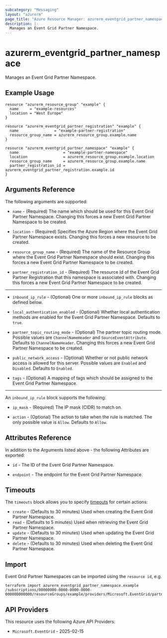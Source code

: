 ```yaml
---
subcategory: "Messaging"
layout: "azurerm"
page_title: "Azure Resource Manager: azurerm_eventgrid_partner_namespace"
description: |-
  Manages an Event Grid Partner Namespace.
---
```


# azurerm_eventgrid_partner_namespace

Manages an Event Grid Partner Namespace.

## Example Usage

```hcl
resource "azurerm_resource_group" "example" {
  name     = "example-resources"
  location = "West Europe"
}

resource "azurerm_eventgrid_partner_registration" "example" {
  name                = "example-partner-registration"
  resource_group_name = azurerm_resource_group.example.name
}

resource "azurerm_eventgrid_partner_namespace" "example" {
  name                    = "example-partner-namespace"
  location                = azurerm_resource_group.example.location
  resource_group_name     = azurerm_resource_group.example.name
  partner_registration_id = azurerm_eventgrid_partner_registration.example.id
}
```

## Arguments Reference

The following arguments are supported:

* `name` - (Required) The name which should be used for this Event Grid Partner Namespace. Changing this forces a new Event Grid Partner Namespace to be created.

* `location` - (Required) Specifies the Azure Region where the Event Grid Partner Namespace exists. Changing this forces a new resource to be created.

* `resource_group_name` - (Required) The name of the Resource Group where the Event Grid Partner Namespace should exist. Changing this forces a new Event Grid Partner Namespace to be created.

* `partner_registration_id` - (Required) The resource Id of the Event Grid Partner Registration that this namespace is associated with. Changing this forces a new Event Grid Partner Namespace to be created.

---

* `inbound_ip_rule` - (Optional) One or more `inbound_ip_rule` blocks as defined below.

* `local_authentication_enabled` - (Optional) Whether local authentication methods are enabled for the Event Grid Partner Namespace. Defaults to `true`.

* `partner_topic_routing_mode` - (Optional) The partner topic routing mode. Possible values are `ChannelNameHeader` and `SourceEventAttribute`. Defaults to `ChannelNameHeader`. Changing this forces a new Event Grid Partner Namespace to be created.

* `public_network_access` - (Optional) Whether or not public network access is allowed for this server. Possible values are `Enabled` and `Disabled`. Defaults to `Enabled`.

* `tags` - (Optional) A mapping of tags which should be assigned to the Event Grid Partner Namespace.

---

An `inbound_ip_rule` block supports the following:

* `ip_mask` - (Required) The IP mask (CIDR) to match on.

* `action` - (Optional) The action to take when the rule is matched. The only possible value is `Allow`. Defaults to `Allow`.

## Attributes Reference

In addition to the Arguments listed above - the following Attributes are exported:

* `id` - The ID of the Event Grid Partner Namespace.

* `endpoint` - The endpoint for the Event Grid Partner Namespace.

## Timeouts

The `timeouts` block allows you to specify [timeouts](https://developer.hashicorp.com/terraform/language/resources/configure#define-operation-timeouts) for certain actions:

* `create` - (Defaults to 30 minutes) Used when creating the Event Grid Partner Namespace.
* `read` - (Defaults to 5 minutes) Used when retrieving the Event Grid Partner Namespace.
* `update` - (Defaults to 30 minutes) Used when updating the Event Grid Partner Namespace.
* `delete` - (Defaults to 30 minutes) Used when deleting the Event Grid Partner Namespace.

## Import

Event Grid Partner Namespaces can be imported using the `resource id`, e.g.

```shell
terraform import azurerm_eventgrid_partner_namespace.example /subscriptions/00000000-0000-0000-0000-000000000000/resourceGroups/example/providers/Microsoft.EventGrid/partnerNamespaces/example
```

## API Providers
<!-- This section is generated, changes will be overwritten -->
This resource uses the following Azure API Providers:

* `Microsoft.EventGrid` - 2025-02-15

